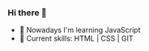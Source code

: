 ### Hi there 👋

- :dart: Nowadays I'm learning JavaScript
- 💠 Current skills:
         HTML | CSS | GIT
